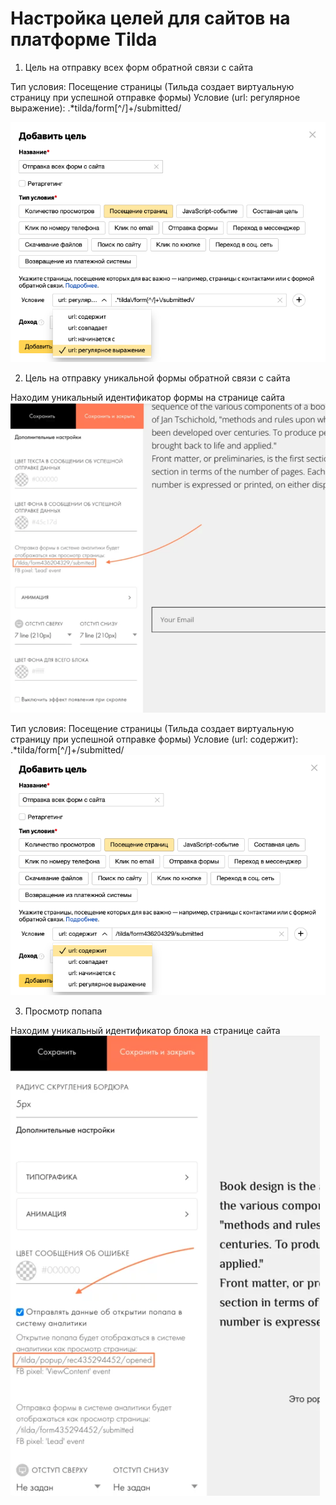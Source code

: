 # Настройка целей для сайтов на платформе Tilda

1. Цель на отправку всех форм обратной связи с сайта

Тип условия: Посещение страницы (Тильда создает виртуальную страницу при успешной отправке формы)
Условие (url: регулярное выражение): .*tilda\/form[^/]+\/submitted\/

![Goal-1](https://github.com/belousovD/goals-on-tilda_ctx/blob/main/files/goal-1.png)


2. Цель на отправку уникальной формы обратной связи с сайта

Находим уникальный идентификатор формы на странице сайта
![Goal-2.1](https://github.com/belousovD/goals-on-tilda_ctx/blob/main/files/goal-2.1.png)


Тип условия: Посещение страницы (Тильда создает виртуальную страницу при успешной отправке формы)
Условие (url: содержит): .*tilda\/form[^/]+\/submitted\/
![Goal-2.2](https://github.com/belousovD/goals-on-tilda_ctx/blob/main/files/goal-2.2.png)


3. Просмотр попапа

Находим уникальный идентификатор блока на странице сайта
![Goal-3.1](https://github.com/belousovD/goals-on-tilda_ctx/blob/main/files/goal-3.1.png)



